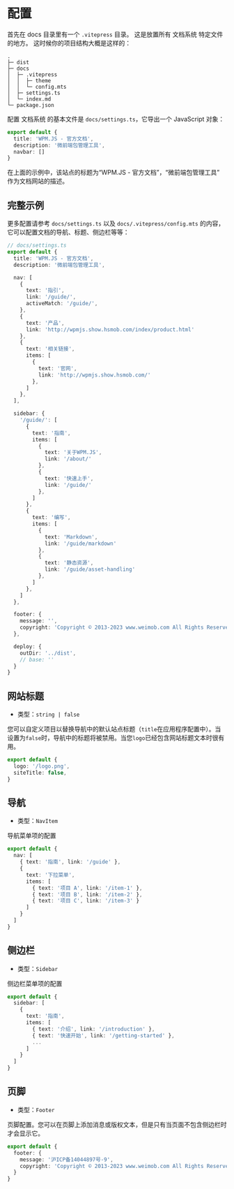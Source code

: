 # 配置

首先在 docs 目录里有一个 `.vitepress` 目录。 这是放置所有 文档系统 特定文件的地方。 这时候你的项目结构大概是这样的：
```
.
├─ dist
├─ docs
│  ├─ .vitepress
│  │  ├─ theme
│  │  └─ config.mts
│  ├─ settings.ts
│  └─ index.md
└─ package.json
```

配置 文档系统 的基本文件是 `docs/settings.ts`，它导出一个 JavaScript 对象：

```ts
export default {
  title: 'WPM.JS - 官方文档',
  description: '微前端包管理工具',
  navbar: []
}
```

在上面的示例中，该站点的标题为“WPM.JS - 官方文档”，“微前端包管理工具” 作为文档网站的描述。

## 完整示例
更多配置请参考 `docs/settings.ts` 以及 `docs/.vitepress/config.mts` 的内容，它可以配置文档的导航、标题、侧边栏等等：

```ts
// docs/settings.ts
export default {
  title: 'WPM.JS - 官方文档',
  description: '微前端包管理工具',

  nav: [
    { 
      text: '指引', 
      link: '/guide/', 
      activeMatch: '/guide/', 
    },
    { 
      text: '产品', 
      link: 'http://wpmjs.show.hsmob.com/index/product.html'
    },
    {
      text: '相关链接',
      items: [
        {
          text: '官网',
          link: 'http://wpmjs.show.hsmob.com/'
        },
      ]
    },
  ],

  sidebar: {
    '/guide/': [
      {
        text: '指南',
        items: [
          {
            text: '关于WPM.JS',
            link: '/about/'
          },
          {
            text: '快速上手',
            link: '/guide/'
          },
        ]
      },
      {
        text: '编写',
        items: [
          {
            text: 'Markdown',
            link: '/guide/markdown'
          },
          {
            text: '静态资源',
            link: '/guide/asset-handling'
          },
        ]
      },
    ]
  },

  footer: {
    message: '',
    copyright: 'Copyright © 2013-2023 www.weimob.com All Rights Reserved  上海微盟企业发展有限公司版权所有'
  },

  deploy: {
    outDir: '../dist',
    // base: ''
  }
}
```

## 网站标题
- 类型：`string | false`

您可以自定义项目以替换导航中的默认站点标题（`title`在应用程序配置中）。当设置为`false`时，导航中的标题将被禁用。当您`logo`已经包含网站标题文本时很有用。
```ts
export default {
  logo: '/logo.png',
  siteTitle: false,
}
```

## 导航
- 类型：`NavItem`

导航菜单项的配置
```ts
export default {
  nav: [
    { text: '指南', link: '/guide' },
    {
      text: '下拉菜单',
      items: [
        { text: '项目 A', link: '/item-1' },
        { text: '项目 B', link: '/item-2' },
        { text: '项目 C', link: '/item-3' }
      ]
    }
  ]
}
```

## 侧边栏
- 类型：`Sidebar`

侧边栏菜单项的配置
```ts
export default {
  sidebar: [
    {
      text: '指南',
      items: [
        { text: '介绍', link: '/introduction' },
        { text: '快速开始', link: '/getting-started' },
        ...
      ]
    }
  ]
}
```

## 页脚
- 类型：`Footer`

页脚配置。您可以在页脚上添加消息或版权文本，但是只有当页面不包含侧边栏时才会显示它。
```ts
export default {
  footer: {
    message: '沪ICP备14044897号-9',
    copyright: 'Copyright © 2013-2023 www.weimob.com All Rights Reserved  上海微盟企业发展有限公司版权所有'
  }
}
```


